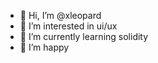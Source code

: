 - 👋 Hi, I’m @xleopard
- 👀 I’m interested in ui/ux
- 🌱 I’m currently learning solidity
- 💞️ I’m happy
<!---
xleopard/xleopard is a ✨ special ✨ repository because its `README.md` (this file) appears on your GitHub profile.
You can click the Preview link to take a look at your changes.
--->
